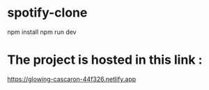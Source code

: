# spotify-clone
npm install
npm run dev

# The project is hosted in this link : 

https://glowing-cascaron-44f326.netlify.app
